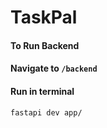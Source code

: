 # TaskPal
#### To Run Backend
#### Navigate to ```/backend```
#### Run in terminal
```
fastapi dev app/
```
